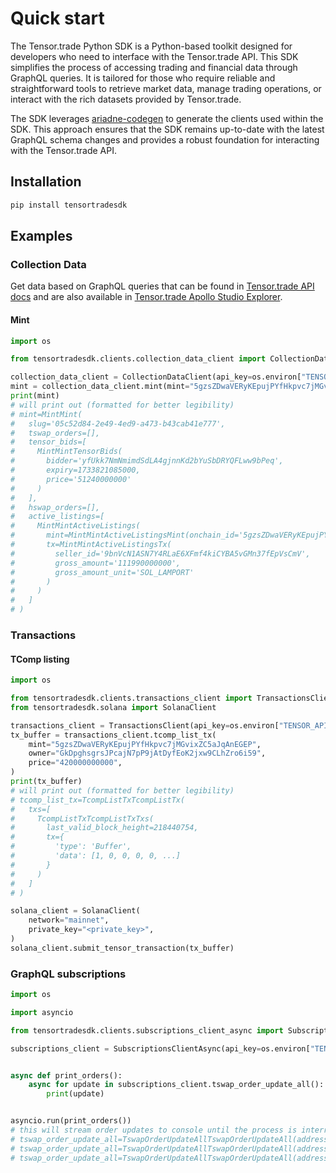 # Quick start

The Tensor.trade Python SDK is a Python-based toolkit designed for developers who need to interface with the
Tensor.trade API. This SDK simplifies the process of accessing trading and financial data through GraphQL queries. It is
tailored for those who require reliable and straightforward tools to retrieve market data, manage trading operations, or
interact with the rich datasets provided by Tensor.trade.

The SDK leverages [ariadne-codegen](https://github.com/mirumee/ariadne-codegen) to generate the clients used within the
SDK. This approach ensures that the SDK
remains up-to-date with the latest GraphQL schema changes and provides a robust foundation for interacting with the
Tensor.trade API.

## Installation
```bash
pip install tensortradesdk
```

## Examples

### Collection Data

Get data based on GraphQL queries that can be found
in [Tensor.trade API docs](https://tensor-hq.notion.site/PUBLIC-Tensor-Trade-API-Docs-alpha-b18e1a196187473bac9b5d6de5b47032#23a79268ff6e46bcb2d7d176eb2066da)
and are also available
in [Tensor.trade Apollo Studio Explorer](https://studio.apollographql.com/public/Tensor-Trade-API/variant/current/explorer?collectionId=39d0b9d4-91d5-4e2e-a153-62adcde8db45&focusCollectionId=39d0b9d4-91d5-4e2e-a153-62adcde8db45).

#### Mint

```python
import os

from tensortradesdk.clients.collection_data_client import CollectionDataClient

collection_data_client = CollectionDataClient(api_key=os.environ["TENSOR_API_KEY"])
mint = collection_data_client.mint(mint="5gzsZDwaVERyKEpujPYfHkpvc7jMGvixZC5aJqAnEGEP")
print(mint)
# will print out (formatted for better legibility)
# mint=MintMint(
#   slug='05c52d84-2e49-4ed9-a473-b43cab41e777', 
#   tswap_orders=[], 
#   tensor_bids=[
#     MintMintTensorBids(
#       bidder='yfUkk7NmNmimdSdLA4gjnnKd2bYuSbDRYQFLww9bPeq', 
#       expiry=1733821085000, 
#       price='51240000000'
#     )
#   ], 
#   hswap_orders=[], 
#   active_listings=[
#     MintMintActiveListings(
#       mint=MintMintActiveListingsMint(onchain_id='5gzsZDwaVERyKEpujPYfHkpvc7jMGvixZC5aJqAnEGEP'), 
#       tx=MintMintActiveListingsTx(
#         seller_id='9bnVcN1ASN7Y4RLaE6XFmf4kiCYBA5vGMn37fEpVsCmV', 
#         gross_amount='111990000000', 
#         gross_amount_unit='SOL_LAMPORT'
#       )
#     )
#   ]
# )
```

### Transactions

#### TComp listing

```python
import os

from tensortradesdk.clients.transactions_client import TransactionsClient
from tensortradesdk.solana import SolanaClient

transactions_client = TransactionsClient(api_key=os.environ["TENSOR_API_KEY"])
tx_buffer = transactions_client.tcomp_list_tx(
    mint="5gzsZDwaVERyKEpujPYfHkpvc7jMGvixZC5aJqAnEGEP",
    owner="GkDpghsgrsJPcajN7pP9jAtDyfEoK2jxw9CLhZro6i59",
    price="420000000000",
)
print(tx_buffer)
# will print out (formatted for better legibility)
# tcomp_list_tx=TcompListTxTcompListTx(
#   txs=[
#     TcompListTxTcompListTxTxs(
#       last_valid_block_height=218440754, 
#       tx={
#         'type': 'Buffer', 
#         'data': [1, 0, 0, 0, 0, ...]
#       }
#     )
#   ]
# )

solana_client = SolanaClient(
    network="mainnet",
    private_key="<private_key>",
)
solana_client.submit_tensor_transaction(tx_buffer)
```

### GraphQL subscriptions

```python
import os

import asyncio

from tensortradesdk.clients.subscriptions_client_async import SubscriptionsClientAsync

subscriptions_client = SubscriptionsClientAsync(api_key=os.environ["TENSOR_API_KEY"])


async def print_orders():
    async for update in subscriptions_client.tswap_order_update_all():
        print(update)


asyncio.run(print_orders())
# this will stream order updates to console until the process is interrupted (e.g. Ctrl+C)
# tswap_order_update_all=TswapOrderUpdateAllTswapOrderUpdateAll(address='2aGMBEtKpyJeWTiCCSuE5Ktpbx9Q93932eUiaBXbY8H3', pool=TswapOrderUpdateAllTswapOrderUpdateAllPool(address='2aGMBEtKpyJeWTiCCSuE5Ktpbx9Q93932eUiaBXbY8H3', created_unix=1703151492000, curve_type=<CurveType.LINEAR: 'LINEAR'>, delta='10', mm_compound_fees=False, mm_fee_bps=None, nfts_for_sale=[], nfts_held=0, owner_address='K5iuD4h1zv46bsw5KNBMDkYKnnZCGoLq151wdJ7uv9d', pool_type=<PoolType.TOKEN: 'TOKEN'>, sol_balance='238981700', starting_price='9508900000', buy_now_price=None, sell_now_price=None, stats_accumulated_mm_profit='0', stats_taker_buy_count=0, stats_taker_sell_count=0, taker_buy_count=0, taker_sell_count=0, updated_at=1703151495750), slug='f2916c33-8835-49dd-b4b0-e70d7ac7f6cd')
# tswap_order_update_all=TswapOrderUpdateAllTswapOrderUpdateAll(address='5sFGxHB4FPNesDLAFY4qLAYRbPdkwULyrgQLHmzBAbS3', pool=TswapOrderUpdateAllTswapOrderUpdateAllPool(address='5sFGxHB4FPNesDLAFY4qLAYRbPdkwULyrgQLHmzBAbS3', created_unix=1703151498000, curve_type=<CurveType.LINEAR: 'LINEAR'>, delta='10', mm_compound_fees=False, mm_fee_bps=None, nfts_for_sale=[], nfts_held=0, owner_address='K5iuD4h1zv46bsw5KNBMDkYKnnZCGoLq151wdJ7uv9d', pool_type=<PoolType.TOKEN: 'TOKEN'>, sol_balance='238981700', starting_price='43106500000', buy_now_price=None, sell_now_price=None, stats_accumulated_mm_profit='0', stats_taker_buy_count=0, stats_taker_sell_count=0, taker_buy_count=0, taker_sell_count=0, updated_at=1703151501294), slug='claynosaurz')
# tswap_order_update_all=TswapOrderUpdateAllTswapOrderUpdateAll(address='DjP4K4cyt1UHWWc6rMPj59XndrabaGjXmfz1yq4KyofD', pool=TswapOrderUpdateAllTswapOrderUpdateAllPool(address='DjP4K4cyt1UHWWc6rMPj59XndrabaGjXmfz1yq4KyofD', created_unix=1703151488000, curve_type=<CurveType.LINEAR: 'LINEAR'>, delta='10', mm_compound_fees=False, mm_fee_bps=None, nfts_for_sale=[], nfts_held=0, owner_address='K5iuD4h1zv46bsw5KNBMDkYKnnZCGoLq151wdJ7uv9d', pool_type=<PoolType.TOKEN: 'TOKEN'>, sol_balance='238981700', starting_price='924100000', buy_now_price=None, sell_now_price=None, stats_accumulated_mm_profit='0', stats_taker_buy_count=0, stats_taker_sell_count=0, taker_buy_count=0, taker_sell_count=0, updated_at=1703151492272), slug='88f69a79-98ca-4320-a999-04170880f996')
```
